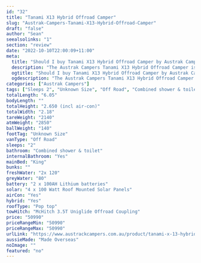 ```yaml
---
id: "32"
title: "Tanami X13 Hybrid Offroad Camper"
slug: "Austrak-Campers-Tanami-X13-Hybrid-Offroad-Camper"
draft: "false"
author: "Sean"
seealsolinks: "1"
section: "review"
date: "2022-10-10T22:00:09+11:00"
meta:
  title: "Should I buy Tanami X13 Hybrid Offroad Camper by Austrak Campers?"
  description: "The Austrak Campers Tanami X13 Hybrid Offroad Camper is classed as Off Road, and sleeps 2 people. It is Made Overseas and comes in at Unknown Size. It generally has Combined shower & toilet."
  ogtitle: "Should I buy Tanami X13 Hybrid Offroad Camper by Austrak Campers?"
  ogdescription: "The Austrak Campers Tanami X13 Hybrid Offroad Camper is classed as Off Road, and sleeps 2 people. It is Made Overseas and comes in at Unknown Size. It generally has Combined shower & toilet."
categories: ["Austrak Campers"]
tags: ["Sleeps 2", "Unknown Size", "Off Road", "Combined shower & toilet", "Pop top", "50 - 60k"]
totalLength: "6.05"
bodyLength: ""
totalHeight: "2.650 (incl air-con)"
totalWidth: "2.18"
tareWeight: "2140"
atmWeight: "2850"
ballWeight: "140"
footTag: "Unknown Size"
vanType: "Off Road"
sleeps: "2"
bathroom: "Combined shower & toilet"
internalBathroom: "Yes"
mainBed: "King"
bunks: ""
freshWater: "2x 120"
greyWater: "80"
battery: "2 x 100AH Lithium batteries"
solar: "4 x 100 Watt Roof Mounted Solar Panels"
airCon: "Yes"
hybrid: "Yes"
roofType: "Pop top"
towHitch: "McHitch 3.5T Uniglide Offroad Coupling"
price: "50990"
priceRangeMin: "50990"
priceRangeMax: "50990"
urlLink: "https://www.austrackcampers.com.au/product/tanami-x-13-hybrid-offroad-camper/"
aussieMade: "Made Overseas"
noImage: ""
featured: "no"
---
```

